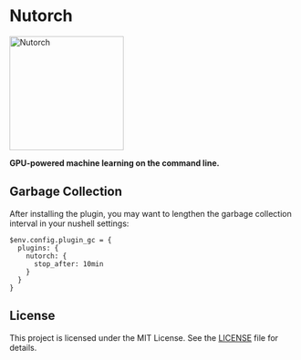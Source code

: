 # Nutorch

<img src="https://github.com/user-attachments/assets/182a87f7-f1da-41cb-8cf2-3e6cbd0539db" width="200" height="200" alt="Nutorch" />

**GPU-powered machine learning on the command line.**

## Garbage Collection

After installing the plugin, you may want to lengthen the garbage collection
interval in your nushell settings:

```nu
$env.config.plugin_gc = {
  plugins: {
    nutorch: {
      stop_after: 10min
    }
  }
}
```

## License

This project is licensed under the MIT License. See the [LICENSE](LICENSE) file
for details.
